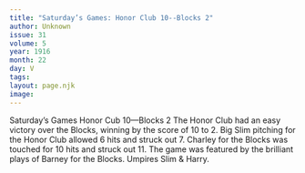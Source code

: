 ```yaml
---
title: "Saturday’s Games: Honor Club 10--Blocks 2"
author: Unknown
issue: 31
volume: 5
year: 1916
month: 22
day: V
tags:
layout: page.njk
image:
---
```

Saturday’s Games   Honor Cub 10—Blocks 2      The Honor Club had an easy victory over the Blocks, winning by the score of 10 to 2.    Big Slim pitching for the Honor Club allowed 6 hits and struck out 7.   Charley for the Blocks was touched for 10 hits and struck out 11.   The game was featured by the brilliant plays of Barney for the Blocks.    Umpires Slim & Harry.   

